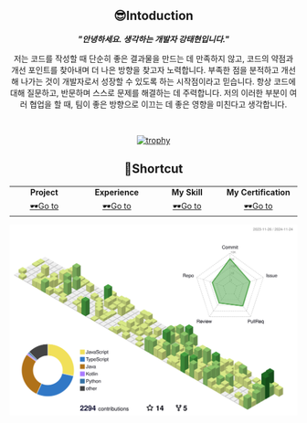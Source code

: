 <div align="center">
  
## 😎Intoduction

***"안녕하세요. 생각하는 개발자 강태현입니다."***

저는 코드를 작성할 때 단순히 좋은 결과물을 만드는 데 만족하지 않고, 코드의 약점과 개선 포인트를 찾아내며 더 나은 방향을 찾고자 노력합니다. 부족한 점을 분적하고 개선해 나가는 것이 개발자로서 성장할 수 있도록 하는 시작점이라고 믿습니다. 항상 코드에 대해 질문하고, 반문하며 스스로 문제를 해결하는 데 주력합니다. 저의 이러한 부분이 여러 협업을 할 때, 팀이 좋은 방향으로 이끄는 데 좋은 영향을 미친다고 생각합니다.

<br/>

[![trophy](https://github-profile-trophy.vercel.app/?username=knu-k&theme=flat&column=8&row=1)](https://github.com/ryo-ma/github-profile-trophy)
 
## 🌟Shortcut
<table align="center">
  <tr >
      <td align="center" width="150px"><strong>Project</strong></td>
      <td align="center" width="150px"><strong>Experience</strong></td>
      <td align="center" width="150px"><strong>My Skill</strong></td>
      <td align="center" width="150px"><strong>My Certification</strong></td>
    </tr>
    <tr>
      <td align="center" width="150px"><a href="./project.md">🕶️Go to</a></td>
      <td align="center" width="150px"><a href="./experience.md">🕶️Go to</a></td>
      <td align="center" width="150px"><a href="./my-skill.md">🕶️Go to</a></td>
      <td align="center" width="150px"><a href="./certification.md">🕶️Go to</a></td>
    </tr>
 </table>
 

</div>

![](./profile-3d-contrib/profile-green-animate.svg)
